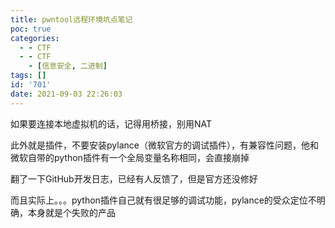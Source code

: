 ```yaml
---
title: pwntool远程环境坑点笔记
poc: true
categories:
  - - CTF
  - - CTF
    - [信息安全, 二进制]
tags: []
id: '701'
date: 2021-09-03 22:26:03
---
```


如果要连接本地虚拟机的话，记得用桥接，别用NAT

此外就是插件，不要安装pylance（微软官方的调试插件），有兼容性问题，他和微软自带的python插件有一个全局变量名称相同，会直接崩掉

翻了一下GitHub开发日志，已经有人反馈了，但是官方还没修好

而且实际上。。。python插件自己就有很足够的调试功能，pylance的受众定位不明确，本身就是个失败的产品